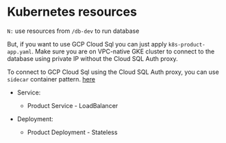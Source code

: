 # Kubernetes resources

`N:` use resources from `/db-dev` to run database

But, if you want to use GCP Cloud Sql you can just apply `k8s-product-app.yaml`. Make sure you are on VPC-native 
GKE cluster to connect to the database using private IP without the Cloud SQL Auth proxy.

To connect to GCP Cloud Sql using the Cloud SQL Auth proxy, you can use `sidecar` container pattern. 
[here](https://cloud.google.com/sql/docs/postgres/connect-kubernetes-engine#proxy) 

- Service:
  - Product Service - LoadBalancer

- Deployment:
  - Product Deployment - Stateless
